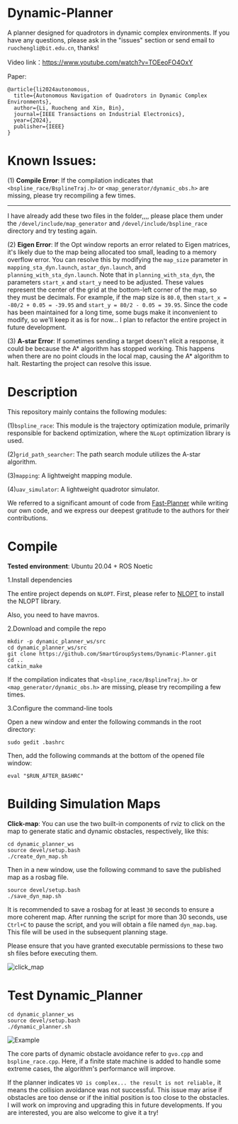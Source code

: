 # Dynamic-Planner
A planner designed for quadrotors in dynamic complex environments. If you have any questions, please ask in the "issues" section or send email to ```ruochengli@bit.edu.cn```, thanks!

Video link：https://www.youtube.com/watch?v=TOEeoFO4OxY

Paper:

```
@article{li2024autonomous,
  title={Autonomous Navigation of Quadrotors in Dynamic Complex Environments},
  author={Li, Ruocheng and Xin, Bin},
  journal={IEEE Transactions on Industrial Electronics},
  year={2024},
  publisher={IEEE}
}

```

# Known Issues:

(1) __Compile Error__: If the compilation indicates that ```<bspline_race/BsplineTraj.h>``` or ```<map_generator/dynamic_obs.h>``` are missing, please try recompiling a few times.

-----
I have already add these two files in the folder,,,,
please place them under the ```/devel/include/map_generator``` and ```/devel/include/bspline_race``` directory and try testing again.

(2) __Eigen Error__: If the Opt window reports an error related to Eigen matrices, it's likely due to the map being allocated too small, leading to a memory overflow error. You can resolve this by modifying the ```map_size``` parameter in ```mapping_sta_dyn.launch```, ```astar_dyn.launch```, and ```planning_with_sta_dyn.launch```. Note that in ```planning_with_sta_dyn```, the parameters ```start_x``` and ```start_y``` need to be adjusted. These values represent the center of the grid at the bottom-left corner of the map, so they must be decimals. For example, if the map size is ```80.0```, then ```start_x = -80/2 + 0.05 = -39.95``` and ```start_y = 80/2 - 0.05 = 39.95```. Since the code has been maintained for a long time, some bugs make it inconvenient to modify, so we'll keep it as is for now... I plan to refactor the entire project in future development.

(3) __A-star Error__: If sometimes sending a target doesn't elicit a response, it could be because the A* algorithm has stopped working. This happens when there are no point clouds in the local map, causing the A* algorithm to halt. Restarting the project can resolve this issue.

# Description
This repository mainly contains the following modules: 

(1)```bspline_race```: This module is the trajectory optimization module, primarily responsible for backend optimization, where the ```NLopt``` optimization library is used.

(2)```grid_path_searcher```: The path search module utilizes the A-star algorithm.

(3)```mapping```: A lightweight mapping module.

(4)```uav_simulator```: A lightweight quadrotor simulator.

We referred to a significant amount of code from [Fast-Planner](https://github.com/HKUST-Aerial-Robotics/Fast-Planner) while writing our own code, and we express our deepest gratitude to the authors for their contributions.

# Compile
__Tested environment__: Ubuntu 20.04 + ROS Noetic

1.Install dependencies

The entire project depends on ```NLOPT```. First, please refer to [NLOPT](https://nlopt.readthedocs.io/en/latest/NLopt_Installation/) to install the NLOPT library.

Also, you need to have mavros.

2.Download and compile the repo

```
mkdir -p dynamic_planner_ws/src
cd dynamic_planner_ws/src
git clone https://github.com/SmartGroupSystems/Dynamic-Planner.git
cd ..
catkin_make
```

If the compilation indicates that ```<bspline_race/BsplineTraj.h>``` or ```<map_generator/dynamic_obs.h>``` are missing, please try recompiling a few times.

3.Configure the command-line tools

Open a new window and enter the following commands in the root directory:

```
sudo gedit .bashrc
```

Then, add the following commands at the bottom of the opened file window:

```
eval "$RUN_AFTER_BASHRC"
```


# Building Simulation Maps

__Click-map__: You can use the two built-in components of rviz to click on the map to generate static and dynamic obstacles, respectively, like this:

```
cd dynamic_planner_ws
source devel/setup.bash
./create_dyn_map.sh
```

Then in a new window, use the following command to save the published map as a rosbag file.

```
source devel/setup.bash
./save_dyn_map.sh
```
It is recommended to save a rosbag for at least ```30``` seconds to ensure a more coherent map. After running the script for more than 30 seconds, use ```Ctrl+C``` to pause the script, and you will obtain a file named ```dyn_map.bag```. This file will be used in the subsequent planning stage.

Please ensure that you have granted executable permissions to these two sh files before executing them.

![click_map](gif/click_map.gif)

# Test Dynamic_Planner

```
cd dynamic_planner_ws
source devel/setup.bash
./dynamic_planner.sh
```

![Example](https://github.com/SmartGroupSystems/Dynamic-Planner/blob/main/gif/tutieshi_640x360_18s.gif)

The core parts of dynamic obstacle avoidance refer to ```gvo.cpp``` and ```bspline_race.cpp```. Here, if a finite state machine is added to handle some extreme cases, the algorithm's performance will improve. 

If the planner indicates ```VO is complex... the result is not reliable,``` it means the collision avoidance was not successful. This issue may arise if obstacles are too dense or if the initial position is too close to the obstacles. I will work on improving and upgrading this in future developments. If you are interested, you are also welcome to give it a try!